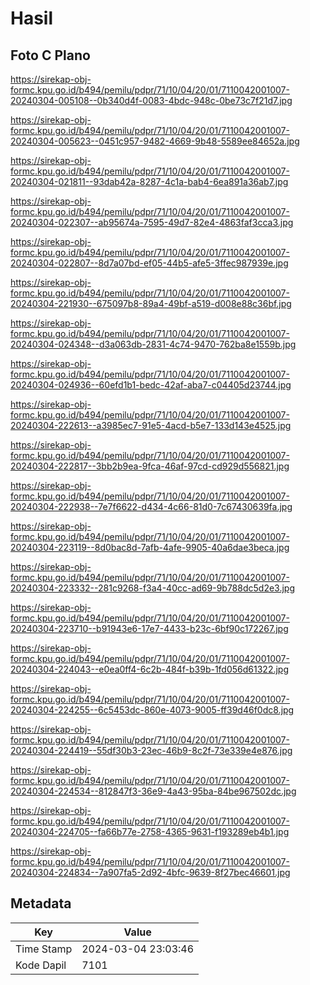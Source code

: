# Hasil

## Foto C Plano

https://sirekap-obj-formc.kpu.go.id/b494/pemilu/pdpr/71/10/04/20/01/7110042001007-20240304-005108--0b340d4f-0083-4bdc-948c-0be73c7f21d7.jpg

https://sirekap-obj-formc.kpu.go.id/b494/pemilu/pdpr/71/10/04/20/01/7110042001007-20240304-005623--0451c957-9482-4669-9b48-5589ee84652a.jpg

https://sirekap-obj-formc.kpu.go.id/b494/pemilu/pdpr/71/10/04/20/01/7110042001007-20240304-021811--93dab42a-8287-4c1a-bab4-6ea891a36ab7.jpg

https://sirekap-obj-formc.kpu.go.id/b494/pemilu/pdpr/71/10/04/20/01/7110042001007-20240304-022307--ab95674a-7595-49d7-82e4-4863faf3cca3.jpg

https://sirekap-obj-formc.kpu.go.id/b494/pemilu/pdpr/71/10/04/20/01/7110042001007-20240304-022807--8d7a07bd-ef05-44b5-afe5-3ffec987939e.jpg

https://sirekap-obj-formc.kpu.go.id/b494/pemilu/pdpr/71/10/04/20/01/7110042001007-20240304-221930--675097b8-89a4-49bf-a519-d008e88c36bf.jpg

https://sirekap-obj-formc.kpu.go.id/b494/pemilu/pdpr/71/10/04/20/01/7110042001007-20240304-024348--d3a063db-2831-4c74-9470-762ba8e1559b.jpg

https://sirekap-obj-formc.kpu.go.id/b494/pemilu/pdpr/71/10/04/20/01/7110042001007-20240304-024936--60efd1b1-bedc-42af-aba7-c04405d23744.jpg

https://sirekap-obj-formc.kpu.go.id/b494/pemilu/pdpr/71/10/04/20/01/7110042001007-20240304-222613--a3985ec7-91e5-4acd-b5e7-133d143e4525.jpg

https://sirekap-obj-formc.kpu.go.id/b494/pemilu/pdpr/71/10/04/20/01/7110042001007-20240304-222817--3bb2b9ea-9fca-46af-97cd-cd929d556821.jpg

https://sirekap-obj-formc.kpu.go.id/b494/pemilu/pdpr/71/10/04/20/01/7110042001007-20240304-222938--7e7f6622-d434-4c66-81d0-7c67430639fa.jpg

https://sirekap-obj-formc.kpu.go.id/b494/pemilu/pdpr/71/10/04/20/01/7110042001007-20240304-223119--8d0bac8d-7afb-4afe-9905-40a6dae3beca.jpg

https://sirekap-obj-formc.kpu.go.id/b494/pemilu/pdpr/71/10/04/20/01/7110042001007-20240304-223332--281c9268-f3a4-40cc-ad69-9b788dc5d2e3.jpg

https://sirekap-obj-formc.kpu.go.id/b494/pemilu/pdpr/71/10/04/20/01/7110042001007-20240304-223710--b91943e6-17e7-4433-b23c-6bf90c172267.jpg

https://sirekap-obj-formc.kpu.go.id/b494/pemilu/pdpr/71/10/04/20/01/7110042001007-20240304-224043--e0ea0ff4-6c2b-484f-b39b-1fd056d61322.jpg

https://sirekap-obj-formc.kpu.go.id/b494/pemilu/pdpr/71/10/04/20/01/7110042001007-20240304-224255--6c5453dc-860e-4073-9005-ff39d46f0dc8.jpg

https://sirekap-obj-formc.kpu.go.id/b494/pemilu/pdpr/71/10/04/20/01/7110042001007-20240304-224419--55df30b3-23ec-46b9-8c2f-73e339e4e876.jpg

https://sirekap-obj-formc.kpu.go.id/b494/pemilu/pdpr/71/10/04/20/01/7110042001007-20240304-224534--812847f3-36e9-4a43-95ba-84be967502dc.jpg

https://sirekap-obj-formc.kpu.go.id/b494/pemilu/pdpr/71/10/04/20/01/7110042001007-20240304-224705--fa66b77e-2758-4365-9631-f193289eb4b1.jpg

https://sirekap-obj-formc.kpu.go.id/b494/pemilu/pdpr/71/10/04/20/01/7110042001007-20240304-224834--7a907fa5-2d92-4bfc-9639-8f27bec46601.jpg


## Metadata

| Key        | Value               |
| ---------- | ------------------- |
| Time Stamp | 2024-03-04 23:03:46 |
| Kode Dapil | 7101                |



